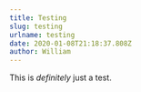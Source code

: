 ```yaml
---
title: Testing
slug: testing
urlname: testing
date: 2020-01-08T21:18:37.808Z
author: William
---
```

This is *definitely* just a test.
